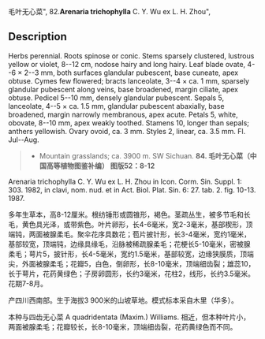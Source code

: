 毛叶无心菜",
82.**Arenaria trichophylla** C. Y. Wu ex L. H. Zhou",

## Description
Herbs perennial. Roots spinose or conic. Stems sparsely clustered, lustrous yellow or violet, 8--12 cm, nodose hairy and long hairy. Leaf blade ovate, 4--6 × 2--3 mm, both surfaces glandular pubescent, base cuneate, apex obtuse. Cymes few flowered; bracts lanceolate, 3--4 × ca. 1 mm, sparsely glandular pubescent along veins, base broadened, margin ciliate, apex obtuse. Pedicel 5--10 mm, densely glandular pubescent. Sepals 5, lanceolate, 4--5 × ca. 1.5 mm, glandular pubescent abaxially, base broadened, margin narrowly membranous, apex acute. Petals 5, white, obovate, 8--10 mm, apex weakly toothed. Stamens 10, longer than sepals; anthers yellowish. Ovary ovoid, ca. 3 mm. Styles 2, linear, ca. 3.5 mm. Fl. Jul--Aug.

> * Mountain grasslands; ca. 3900 m. SW Sichuan.
**84. 毛叶无心菜（中国高等植物图鉴补编） 图版52：8-12**

Arenaria trichophylla C. Y. Wu ex L. H. Zhou in Icon. Corm. Sin. Suppl. 1: 303. 1982, in clavi, nom. nud. et in Act. Biol. Plat. Sin. 6: 27. tab. 2. fig. 10-13. 1987.

多年生草本，高8-12厘米。根纺锤形或圆锥形，褐色。茎疏丛生，被多节毛和长毛，黄色具光泽，或带紫色。叶片卵形，长4-6毫米，宽2-3毫米，基部楔形，顶端钝，两面被腺柔毛。聚伞花序具数花；苞片披针形，长3-4毫米，宽约1毫米，基部较宽，顶端钝，边缘具缘毛，沿脉被稀疏腺柔毛；花梗长5-10毫米，密被腺柔毛；萼片5，披针形，长4-5毫米，宽约1.5毫米，基部较宽，边缘狭膜质，顶端尖，外面被腺柔毛；花瓣5，白色，倒卵形，长8-10毫米，顶端细齿裂；雄蕊10，长于萼片，花药黄绿色；子房卵圆形，长约3毫米，花柱2，线形，长约3.5毫米。花期7-8月。

产四川西南部。生于海拔3 900米的山坡草地。模式标本采自木里（华多）。

本种与四齿无心菜 A quadridentata (Maxim.) Williams. 相近，但本种叶片小，两面被腺柔毛；花瓣较长，长8-10毫米，顶端细齿裂，花药黄绿色而不同。
